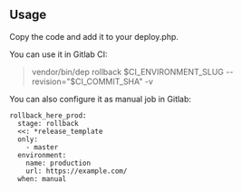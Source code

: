 Usage
---
Copy the code and add it to your deploy.php.

You can use it in Gitlab CI:

> vendor/bin/dep rollback $CI_ENVIRONMENT_SLUG  --revision="$CI_COMMIT_SHA" -v

You can also configure it as manual job in Gitlab:

```config 
rollback_here_prod:
  stage: rollback
  <<: *release_template
  only:
    - master
  environment:
    name: production
    url: https://example.com/
  when: manual
``` 
